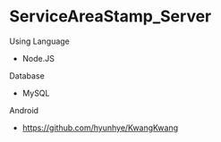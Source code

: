 # ServiceAreaStamp_Server

Using Language
- Node.JS

Database
- MySQL

Android
- https://github.com/hyunhye/KwangKwang
